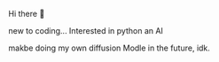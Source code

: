 Hi there 👋

new to coding...
Interested in python an AI

makbe doing my own diffusion Modle in the future, idk.


